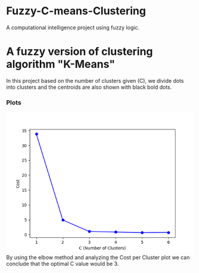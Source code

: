 # Fuzzy-C-means-Clustering
A computational intelligence project using fuzzy logic. <br>
# A fuzzy version of clustering algorithm "K-Means"
In this project based on the number of clusters given (C), we divide dots into clusters and the centroids are also shown with black bold dots.
### Plots
![alt text](https://github.com/ParsaSafaee/Fuzzy-C-means-Clustering/blob/main/Plots/Cost%20per%20Cluster4.png?raw=true) <br>
By using the elbow method and analyzing the Cost per Cluster plot we can conclude that the optimal C value would be 3.
